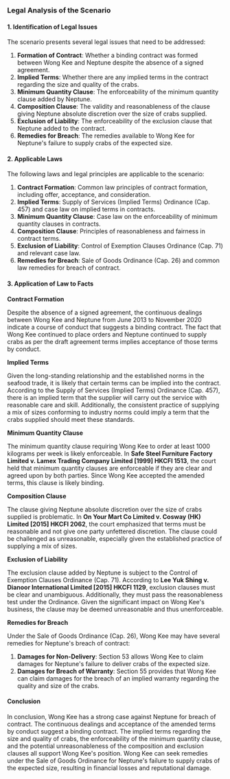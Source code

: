 ### Legal Analysis of the Scenario

#### 1. Identification of Legal Issues

The scenario presents several legal issues that need to be addressed:

1. **Formation of Contract**: Whether a binding contract was formed between Wong Kee and Neptune despite the absence of a signed agreement.
2. **Implied Terms**: Whether there are any implied terms in the contract regarding the size and quality of the crabs.
3. **Minimum Quantity Clause**: The enforceability of the minimum quantity clause added by Neptune.
4. **Composition Clause**: The validity and reasonableness of the clause giving Neptune absolute discretion over the size of crabs supplied.
5. **Exclusion of Liability**: The enforceability of the exclusion clause that Neptune added to the contract.
6. **Remedies for Breach**: The remedies available to Wong Kee for Neptune's failure to supply crabs of the expected size.

#### 2. Applicable Laws

The following laws and legal principles are applicable to the scenario:

1. **Contract Formation**: Common law principles of contract formation, including offer, acceptance, and consideration.
2. **Implied Terms**: Supply of Services (Implied Terms) Ordinance (Cap. 457) and case law on implied terms in contracts.
3. **Minimum Quantity Clause**: Case law on the enforceability of minimum quantity clauses in contracts.
4. **Composition Clause**: Principles of reasonableness and fairness in contract terms.
5. **Exclusion of Liability**: Control of Exemption Clauses Ordinance (Cap. 71) and relevant case law.
6. **Remedies for Breach**: Sale of Goods Ordinance (Cap. 26) and common law remedies for breach of contract.

#### 3. Application of Law to Facts

**Contract Formation**

Despite the absence of a signed agreement, the continuous dealings between Wong Kee and Neptune from June 2013 to November 2020 indicate a course of conduct that suggests a binding contract. The fact that Wong Kee continued to place orders and Neptune continued to supply crabs as per the draft agreement terms implies acceptance of those terms by conduct.

**Implied Terms**

Given the long-standing relationship and the established norms in the seafood trade, it is likely that certain terms can be implied into the contract. According to the Supply of Services (Implied Terms) Ordinance (Cap. 457), there is an implied term that the supplier will carry out the service with reasonable care and skill. Additionally, the consistent practice of supplying a mix of sizes conforming to industry norms could imply a term that the crabs supplied should meet these standards.

**Minimum Quantity Clause**

The minimum quantity clause requiring Wong Kee to order at least 1000 kilograms per week is likely enforceable. In **Safe Steel Furniture Factory Limited v. Lamex Trading Company Limited [1999] HKCFI 1513**, the court held that minimum quantity clauses are enforceable if they are clear and agreed upon by both parties. Since Wong Kee accepted the amended terms, this clause is likely binding.

**Composition Clause**

The clause giving Neptune absolute discretion over the size of crabs supplied is problematic. In **On Your Mart Co Limited v. Cosway (HK) Limited [2015] HKCFI 2062**, the court emphasized that terms must be reasonable and not give one party unfettered discretion. The clause could be challenged as unreasonable, especially given the established practice of supplying a mix of sizes.

**Exclusion of Liability**

The exclusion clause added by Neptune is subject to the Control of Exemption Clauses Ordinance (Cap. 71). According to **Lee Yuk Shing v. Dianoor International Limited [2015] HKCFI 1129**, exclusion clauses must be clear and unambiguous. Additionally, they must pass the reasonableness test under the Ordinance. Given the significant impact on Wong Kee's business, the clause may be deemed unreasonable and thus unenforceable.

**Remedies for Breach**

Under the Sale of Goods Ordinance (Cap. 26), Wong Kee may have several remedies for Neptune's breach of contract:

1. **Damages for Non-Delivery**: Section 53 allows Wong Kee to claim damages for Neptune's failure to deliver crabs of the expected size.
2. **Damages for Breach of Warranty**: Section 55 provides that Wong Kee can claim damages for the breach of an implied warranty regarding the quality and size of the crabs.

#### Conclusion

In conclusion, Wong Kee has a strong case against Neptune for breach of contract. The continuous dealings and acceptance of the amended terms by conduct suggest a binding contract. The implied terms regarding the size and quality of crabs, the enforceability of the minimum quantity clause, and the potential unreasonableness of the composition and exclusion clauses all support Wong Kee's position. Wong Kee can seek remedies under the Sale of Goods Ordinance for Neptune's failure to supply crabs of the expected size, resulting in financial losses and reputational damage.